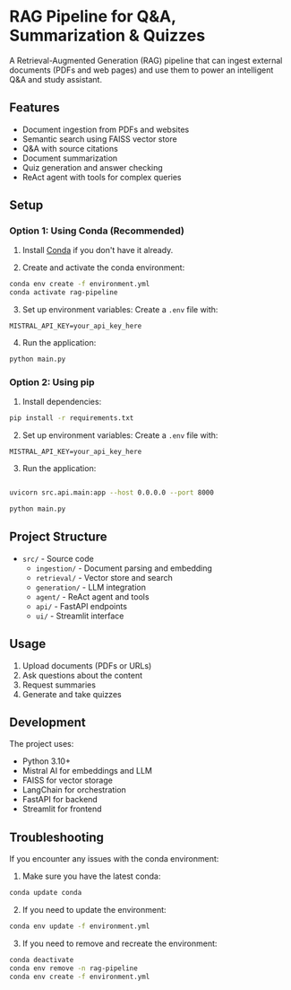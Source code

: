 # RAG Pipeline for Q&A, Summarization & Quizzes

A Retrieval-Augmented Generation (RAG) pipeline that can ingest external documents (PDFs and web pages) and use them to power an intelligent Q&A and study assistant.

## Features

- Document ingestion from PDFs and websites
- Semantic search using FAISS vector store
- Q&A with source citations
- Document summarization
- Quiz generation and answer checking
- ReAct agent with tools for complex queries

## Setup

### Option 1: Using Conda (Recommended)

1. Install [Conda](https://docs.conda.io/en/latest/miniconda.html) if you don't have it already.

2. Create and activate the conda environment:
```bash
conda env create -f environment.yml
conda activate rag-pipeline
```

3. Set up environment variables:
Create a `.env` file with:
```
MISTRAL_API_KEY=your_api_key_here
```

4. Run the application:
```bash
python main.py
```

### Option 2: Using pip

1. Install dependencies:
```bash
pip install -r requirements.txt
```

2. Set up environment variables:
Create a `.env` file with:
```
MISTRAL_API_KEY=your_api_key_here
```

3. Run the application:
```bash

uvicorn src.api.main:app --host 0.0.0.0 --port 8000

python main.py
```

## Project Structure

- `src/` - Source code
  - `ingestion/` - Document parsing and embedding
  - `retrieval/` - Vector store and search
  - `generation/` - LLM integration
  - `agent/` - ReAct agent and tools
  - `api/` - FastAPI endpoints
  - `ui/` - Streamlit interface

## Usage

1. Upload documents (PDFs or URLs)
2. Ask questions about the content
3. Request summaries
4. Generate and take quizzes

## Development

The project uses:
- Python 3.10+
- Mistral AI for embeddings and LLM
- FAISS for vector storage
- LangChain for orchestration
- FastAPI for backend
- Streamlit for frontend

## Troubleshooting

If you encounter any issues with the conda environment:

1. Make sure you have the latest conda:
```bash
conda update conda
```

2. If you need to update the environment:
```bash
conda env update -f environment.yml
```

3. If you need to remove and recreate the environment:
```bash
conda deactivate
conda env remove -n rag-pipeline
conda env create -f environment.yml
``` 